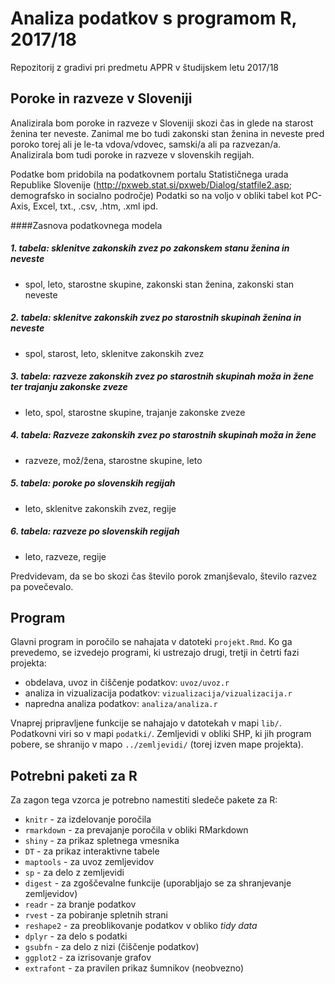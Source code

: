# Analiza podatkov s programom R, 2017/18

Repozitorij z gradivi pri predmetu APPR v študijskem letu 2017/18

## Poroke in razveze v Sloveniji

Analizirala bom poroke in razveze v Sloveniji skozi čas in glede na starost ženina ter neveste. Zanimal me bo tudi zakonski stan ženina in neveste pred poroko torej ali je le-ta vdova/vdovec, samski/a ali pa razvezan/a. Analizirala bom tudi poroke in razveze v slovenskih regijah. 

Podatke bom pridobila na podatkovnem portalu Statističnega urada Republike Slovenije (http://pxweb.stat.si/pxweb/Dialog/statfile2.asp; demografsko in socialno področje) 
Podatki so na voljo v obliki tabel kot PC-Axis, Excel, txt., .csv, .htm, .xml ipd.

####Zasnova podatkovnega modela

##### 1. tabela: sklenitve zakonskih zvez po zakonskem stanu ženina in neveste
- spol, leto, starostne skupine, zakonski stan ženina, zakonski stan neveste

##### 2. tabela: sklenitve zakonskih zvez po starostnih skupinah ženina in neveste
- spol, starost, leto, sklenitve zakonskih zvez

##### 3. tabela: razveze zakonskih zvez po starostnih skupinah moža in žene ter trajanju zakonske zveze
- leto, spol, starostne skupine, trajanje zakonske zveze

##### 4. tabela: Razveze zakonskih zvez po starostnih skupinah moža in žene
- razveze, mož/žena, starostne skupine, leto

##### 5. tabela: poroke po slovenskih regijah 
- leto, sklenitve zakonskih zvez, regije

##### 6. tabela: razveze po slovenskih regijah 
- leto, razveze, regije



Predvidevam, da se bo skozi čas število porok zmanjševalo, število razvez pa povečevalo. 


## Program

Glavni program in poročilo se nahajata v datoteki `projekt.Rmd`. Ko ga prevedemo,
se izvedejo programi, ki ustrezajo drugi, tretji in četrti fazi projekta:

* obdelava, uvoz in čiščenje podatkov: `uvoz/uvoz.r`
* analiza in vizualizacija podatkov: `vizualizacija/vizualizacija.r`
* napredna analiza podatkov: `analiza/analiza.r`

Vnaprej pripravljene funkcije se nahajajo v datotekah v mapi `lib/`. Podatkovni
viri so v mapi `podatki/`. Zemljevidi v obliki SHP, ki jih program pobere, se
shranijo v mapo `../zemljevidi/` (torej izven mape projekta).

## Potrebni paketi za R

Za zagon tega vzorca je potrebno namestiti sledeče pakete za R:

* `knitr` - za izdelovanje poročila
* `rmarkdown` - za prevajanje poročila v obliki RMarkdown
* `shiny` - za prikaz spletnega vmesnika
* `DT` - za prikaz interaktivne tabele
* `maptools` - za uvoz zemljevidov
* `sp` - za delo z zemljevidi
* `digest` - za zgoščevalne funkcije (uporabljajo se za shranjevanje zemljevidov)
* `readr` - za branje podatkov
* `rvest` - za pobiranje spletnih strani
* `reshape2` - za preoblikovanje podatkov v obliko *tidy data*
* `dplyr` - za delo s podatki
* `gsubfn` - za delo z nizi (čiščenje podatkov)
* `ggplot2` - za izrisovanje grafov
* `extrafont` - za pravilen prikaz šumnikov (neobvezno)
